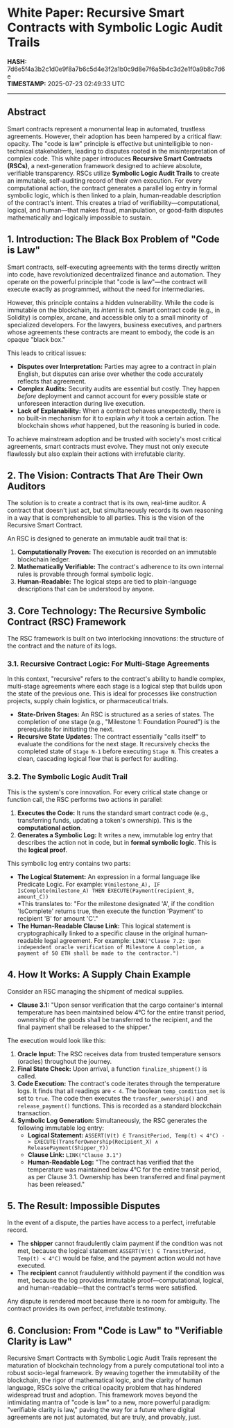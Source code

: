 # White Paper: Recursive Smart Contracts with Symbolic Logic Audit Trails

**HASH:** 7d6e5f4a3b2c1d0e9f8a7b6c5d4e3f2a1b0c9d8e7f6a5b4c3d2e1f0a9b8c7d6e  
**TIMESTAMP:** 2025-07-23 02:49:33 UTC

***

## Abstract

Smart contracts represent a monumental leap in automated, trustless agreements. However, their adoption has been hampered by a critical flaw: opacity. The "code is law" principle is effective but unintelligible to non-technical stakeholders, leading to disputes rooted in the misinterpretation of complex code. This white paper introduces **Recursive Smart Contracts (RSCs)**, a next-generation framework designed to achieve absolute, verifiable transparency. RSCs utilize **Symbolic Logic Audit Trails** to create an immutable, self-auditing record of their own execution. For every computational action, the contract generates a parallel log entry in formal symbolic logic, which is then linked to a plain, human-readable description of the contract's intent. This creates a triad of verifiability—computational, logical, and human—that makes fraud, manipulation, or good-faith disputes mathematically and logically impossible to sustain.

## 1. Introduction: The Black Box Problem of "Code is Law"

Smart contracts, self-executing agreements with the terms directly written into code, have revolutionized decentralized finance and automation. They operate on the powerful principle that "code is law"—the contract will execute exactly as programmed, without the need for intermediaries.

However, this principle contains a hidden vulnerability. While the code is immutable on the blockchain, its *intent* is not. Smart contract code (e.g., in Solidity) is complex, arcane, and accessible only to a small minority of specialized developers. For the lawyers, business executives, and partners whose agreements these contracts are meant to embody, the code is an opaque "black box."

This leads to critical issues:

* **Disputes over Interpretation:** Parties may agree to a contract in plain English, but disputes can arise over whether the code accurately reflects that agreement.
* **Complex Audits:** Security audits are essential but costly. They happen *before* deployment and cannot account for every possible state or unforeseen interaction during live execution.
* **Lack of Explanability:** When a contract behaves unexpectedly, there is no built-in mechanism for it to explain *why* it took a certain action. The blockchain shows *what* happened, but the reasoning is buried in code.

To achieve mainstream adoption and be trusted with society's most critical agreements, smart contracts must evolve. They must not only execute flawlessly but also explain their actions with irrefutable clarity.

## 2. The Vision: Contracts That Are Their Own Auditors

The solution is to create a contract that is its own, real-time auditor. A contract that doesn't just act, but simultaneously records its own reasoning in a way that is comprehensible to all parties. This is the vision of the Recursive Smart Contract.

An RSC is designed to generate an immutable audit trail that is:

1. **Computationally Proven:** The execution is recorded on an immutable blockchain ledger.
2. **Mathematically Verifiable:** The contract's adherence to its own internal rules is provable through formal symbolic logic.
3. **Human-Readable:** The logical steps are tied to plain-language descriptions that can be understood by anyone.

## 3. Core Technology: The Recursive Symbolic Contract (RSC) Framework

The RSC framework is built on two interlocking innovations: the structure of the contract and the nature of its logs.

### 3.1. Recursive Contract Logic: For Multi-Stage Agreements

In this context, "recursive" refers to the contract's ability to handle complex, multi-stage agreements where each stage is a logical step that builds upon the state of the previous one. This is ideal for processes like construction projects, supply chain logistics, or pharmaceutical trials.

* **State-Driven Stages:** An RSC is structured as a series of states. The completion of one stage (e.g., "Milestone 1: Foundation Poured") is the prerequisite for initiating the next.
* **Recursive State Updates:** The contract essentially "calls itself" to evaluate the conditions for the next stage. It recursively checks the completed state of `Stage N-1` before executing `Stage N`. This creates a clean, cascading logical flow that is perfect for auditing.

### 3.2. The Symbolic Logic Audit Trail

This is the system's core innovation. For every critical state change or function call, the RSC performs two actions in parallel:

1. **Executes the Code:** It runs the standard smart contract code (e.g., transferring funds, updating a token's ownership). This is the **computational action**.
2. **Generates a Symbolic Log:** It writes a new, immutable log entry that describes the action not in code, but in **formal symbolic logic**. This is the **logical proof**.

This symbolic log entry contains two parts:

* **The Logical Statement:** An expression in a formal language like Predicate Logic. For example: `∀(milestone_A), IF IsComplete(milestone_A) THEN EXECUTE(Payment(recipient_B, amount_C))`  
  *This translates to: "For the milestone designated 'A', if the condition 'IsComplete' returns true, then execute the function 'Payment' to recipient 'B' for amount 'C'."
* **The Human-Readable Clause Link:** This logical statement is cryptographically linked to a specific clause in the original human-readable legal agreement. For example: `LINK("Clause 7.2: Upon independent oracle verification of Milestone A completion, a payment of 50 ETH shall be made to the contractor.")`

## 4. How It Works: A Supply Chain Example

Consider an RSC managing the shipment of medical supplies.

* **Clause 3.1:** "Upon sensor verification that the cargo container's internal temperature has been maintained below 4°C for the entire transit period, ownership of the goods shall be transferred to the recipient, and the final payment shall be released to the shipper."

The execution would look like this:

1. **Oracle Input:** The RSC receives data from trusted temperature sensors (oracles) throughout the journey.
2. **Final State Check:** Upon arrival, a function `finalize_shipment()` is called.
3. **Code Execution:** The contract's code iterates through the temperature logs. It finds that all readings are `< 4`. The boolean `temp_condition_met` is set to `true`. The code then executes the `transfer_ownership()` and `release_payment()` functions. This is recorded as a standard blockchain transaction.
4. **Symbolic Log Generation:** Simultaneously, the RSC generates the following immutable log entry:
   * **Logical Statement:** `ASSERT(∀(t) ∈ TransitPeriod, Temp(t) < 4°C) -> EXECUTE(TransferOwnership(Recipient_X) ∧ ReleasePayment(Shipper_Y))`
   * **Clause Link:** `LINK("Clause 3.1")`
   * **Human-Readable Log:** "The contract has verified that the temperature was maintained below 4°C for the entire transit period, as per Clause 3.1. Ownership has been transferred and final payment has been released."

## 5. The Result: Impossible Disputes

In the event of a dispute, the parties have access to a perfect, irrefutable record.

* The **shipper** cannot fraudulently claim payment if the condition was not met, because the logical statement `ASSERT(∀(t) ∈ TransitPeriod, Temp(t) < 4°C)` would be false, and the payment action would not have executed.
* The **recipient** cannot fraudulently withhold payment if the condition was met, because the log provides immutable proof—computational, logical, and human-readable—that the contract's terms were satisfied.

Any dispute is rendered moot because there is no room for ambiguity. The contract provides its own perfect, irrefutable testimony.

## 6. Conclusion: From "Code is Law" to "Verifiable Clarity is Law"

Recursive Smart Contracts with Symbolic Logic Audit Trails represent the maturation of blockchain technology from a purely computational tool into a robust socio-legal framework. By weaving together the immutability of the blockchain, the rigor of mathematical logic, and the clarity of human language, RSCs solve the critical opacity problem that has hindered widespread trust and adoption. This framework moves beyond the intimidating mantra of "code is law" to a new, more powerful paradigm: "verifiable clarity is law," paving the way for a future where digital agreements are not just automated, but are truly, and provably, just.
